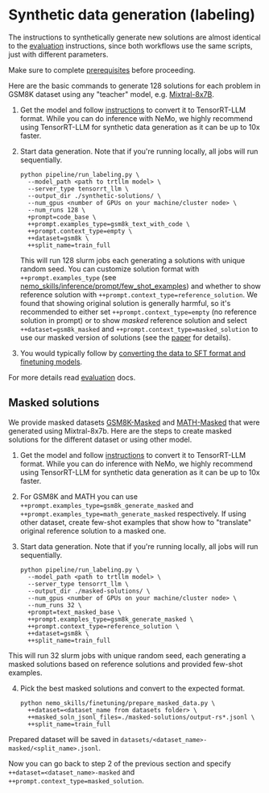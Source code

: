 # Synthetic data generation (labeling)

The instructions to synthetically generate new solutions are almost identical to the
[evaluation](/docs/evaluation.md) instructions, since both workflows use the same
scripts, just with different parameters.

Make sure to complete [prerequisites](/docs/prerequisites.md) before proceeding.

Here are the basic commands to generate 128 solutions for each problem in GSM8K dataset using
any "teacher" model, e.g. [Mixtral-8x7B](https://huggingface.co/mistralai/Mixtral-8x7B-v0.1).

1. Get the model and follow [instructions](/docs/checkpoint-conversion.md#huggingface-to-tensorrt-llm)
   to convert it to TensorRT-LLM format. While you can do inference with NeMo, we highly
   recommend using TensorRT-LLM for synthetic data generation as it can be up to 10x faster.

2. Start data generation. Note that if you're running locally, all jobs will run sequentially.

   ```
   python pipeline/run_labeling.py \
     --model_path <path to trtllm model> \
     --server_type tensorrt_llm \
     --output_dir ./synthetic-solutions/ \
     --num_gpus <number of GPUs on your machine/cluster node> \
     --num_runs 128 \
     +prompt=code_base \
     ++prompt.examples_type=gsm8k_text_with_code \
     ++prompt.context_type=empty \
     ++dataset=gsm8k \
     ++split_name=train_full
   ```

   This will run 128 slurm jobs each generating a solutions with unique random seed. You can customize solution
   format with `++prompt.examples_type` (see [nemo_skills/inference/prompt/few_shot_examples](nemo_skills/inference/prompt/few_shot_examples)) and whether to show reference solution with `++prompt.context_type=reference_solution`. We found
   that showing original solution is generally harmful, so it's recommended to either set `++prompt.context_type=empty` (no
   reference solution in prompt) or to show *masked* reference solution and select `++dataset=gsm8k_masked` and `++prompt.context_type=masked_solution` to use our
   masked version of solutions (see the [paper](TODO) for details).

3. You would typically follow by [converting the data to SFT format and finetuning models](/docs/finetuning.md).

For more details read [evaluation](/docs/evaluation.md) docs.

## Masked solutions

We provide masked datasets [GSM8K-Masked](https://huggingface.co/datasets/nvidia/OpenMath-GSM8K-masked) and
[MATH-Masked](https://huggingface.co/datasets/nvidia/OpenMath-MATH-masked) that were generated using Mixtral-8x7b.
Here are the steps to create masked solutions for the different dataset or using other model.

1. Get the model and follow [instructions](/docs/checkpoint-conversion.md#huggingface-to-tensorrt-llm)
   to convert it to TensorRT-LLM format. While you can do inference with NeMo, we highly
   recommend using TensorRT-LLM for synthetic data generation as it can be up to 10x faster.

2. For GSM8K and MATH you can use `++prompt.examples_type=gsm8k_generate_masked` and `++prompt.examples_type=math_generate_masked` respectively.
   If using other dataset, create few-shot examples that show how to "translate" original reference solution to a masked one.

3. Start data generation. Note that if you're running locally, all jobs will run sequentially.

   ```
   python pipeline/run_labeling.py \
     --model_path <path to trtllm model> \
     --server_type tensorrt_llm \
     --output_dir ./masked-solutions/ \
     --num_gpus <number of GPUs on your machine/cluster node> \
     --num_runs 32 \
     +prompt=text_masked_base \
     ++prompt.examples_type=gsm8k_generate_masked \
     ++prompt.context_type=reference_solution \
     ++dataset=gsm8k \
     ++split_name=train_full
   ```

This will run 32 slurm jobs with unique random seed, each generating a masked solutions based on reference solutions
and provided few-shot examples.

4. Pick the best masked solutions and convert to the expected format.

   ```
   python nemo_skills/finetuning/prepare_masked_data.py \
     ++dataset=<dataset_name from datasets folder> \
     ++masked_soln_jsonl_files=./masked-solutions/output-rs*.jsonl \
     ++split_name=train_full
   ```

Prepared dataset will be saved in `datasets/<dataset_name>-masked/<split_name>.jsonl`.

Now you can go back to step 2 of the previous section and specify `++dataset=<dataset_name>-masked` and
`++prompt.context_type=masked_solution`.
